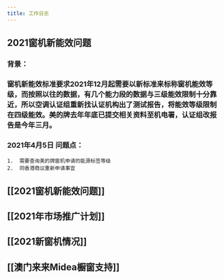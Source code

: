 ```yaml
---
title: 工作日志
---
```


## 2021窗机新能效问题
### 背景：
### 窗机新能效标准要求2021年12月起需要以新标准来标称窗机能效等级，而按照以往的数据，有几个能力段的数据与三级能效限制十分靠近，所以空调认证组重新找认证机构出了测试报告，将能效等级限制在四级能效。美的牌去年年底已提交相关资料至机电署，认证组改报告是今年三月。
### 2021年4月5日 问题点：
	1.	需要查询美的牌窗机申请的能源标签等级
	2.	同香港商议重新申请事宜
## [[2021窗机新能效问题]]
## [[2021年市场推广计划]]
## [[2021新窗机情况]]
## [[澳门来来Midea橱窗支持]]
##
